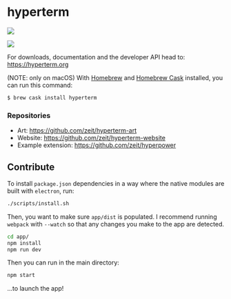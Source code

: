 # hyperterm

![](https://zeit-slackin.now.sh/badge.svg)

![](https://cldup.com/tD67NzPryA.gif)

For downloads, documentation and the developer API head to: https://hyperterm.org

(NOTE: only on macOS) With [Homebrew](http://brew.sh/) and [Homebrew Cask](https://caskroom.github.io/) installed, you can run this command:

```bash
$ brew cask install hyperterm
```

### Repositories

- Art: https://github.com/zeit/hyperterm-art
- Website: https://github.com/zeit/hyperterm-website
- Example extension: https://github.com/zeit/hyperpower

## Contribute

To install `package.json` dependencies in a way where the native
modules are built with `electron`, run:

```bash
./scripts/install.sh
```

Then, you want to make sure `app/dist` is populated. I recommend
running `webpack` with `--watch` so that any changes you make
to the app are detected.

```bash
cd app/
npm install
npm run dev
```

Then you can run in the main directory:

```bash
npm start
```

...to launch the app!
